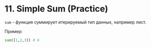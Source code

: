 # 11. Simple Sum (Practice)

`sum` - функция суммирует итерируемый тип данных, например лист.

Пример:
```python
sum([1,2,3]) # 6
```